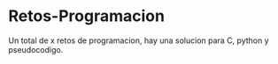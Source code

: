 # Retos-Programacion
Un total de x retos de programacion, hay una solucion para C, python y pseudocodigo.
